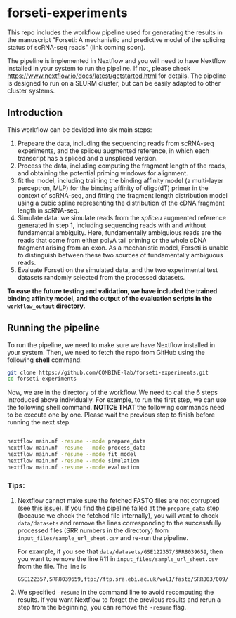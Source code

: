 # forseti-experiments

This repo includes the workflow pipeline used for generating the results in the manuscript "Forseti: A mechanistic and predictive model of the splicing status of scRNA-seq reads" (link coming soon). 

The pipeline is implemented in Nextflow and you will need to have Nextflow installed in your system to run the pipeline. If not, please check https://www.nextflow.io/docs/latest/getstarted.html for details. The pipeline is designed to run on a SLURM cluster, but can be easily adapted to other cluster systems. 

## Introduction
This workflow can be devided into six main steps:
1. Prepeare the data, including the sequencing reads from scRNA-seq experiments, and the spliceu augmented reference, in which each transcript has a spliced and a unspliced version.
2. Process the data, including computing the fragment length of the reads, and obtaining the potential priming windows for alignment.
3. fit the model, including training the binding affinity model (a multi-layer perceptron, MLP) for the binding affinity of oligo(dT) primer in the context of scRNA-seq, and fitting the fragment length distribution model using a cubic spline representing the distribution of the cDNA fragment length in scRNA-seq.
4. Simulate data: we simulate reads from the _spliceu_ augmented reference generated in step 1, including sequencing reads with and without fundamental ambiguity. Here, fundamentally ambiguious reads are the reads that come from either polyA tail priming or the whole cDNA fragment arising from an exon. As a mechanistic model, Forseti is unable to distinguish between these two sources of fundamentally ambiguous reads.
5. Evaluate Forseti on the simulated data, and the two experimental test datasets randomly selected from the processed datasets.

**To ease the future testing and validation, we have included the trained binding affinity model, and the output of the evaluation scripts in the `workflow_output` directory.** 

## Running the pipeline
To run the pipeline, we need to make sure we have Nextflow installed in your system. Then, we need to fetch the repo from GitHub using the following **shell** command:

```bash
git clone https://github.com/COMBINE-lab/forseti-experiments.git 
cd forseti-experiments
```

Now, we are in the directory of the workflow. We need to call the 6 steps introduced above individually. For example, to run the first step, we can use the following shell command. **NOTICE THAT** the following commands need to be execute one by one. Please wait the previous step to finish before running the next step.

```bash

nextflow main.nf -resume --mode prepare_data
nextflow main.nf -resume --mode process_data
nextflow main.nf -resume --mode fit_model
nextflow main.nf -resume --mode simulation
nextflow main.nf -resume --mode evaluation

```

### Tips:
1. Nextflow cannot make sure the fetched FASTQ files are not corrupted (see [this issue](https://github.com/nextflow-io/nextflow/issues/2491)). If you find the pipeline failed at the `prepare_data` step (because we check the fetched file internally), you will want to check `data/datasets` and remove the lines corresponding to the successfully processed files (SRR numbers in the directory) from `input_files/sample_url_sheet.csv` and re-run the pipeline.
    
    For example, if you see that `data/datasets/GSE122357/SRR8039659`, then you want to remove the line #11 in `input_files/sample_url_sheet.csv` from the file. The line is 
    ```
    GSE122357,SRR8039659,ftp://ftp.sra.ebi.ac.uk/vol1/fastq/SRR803/009/SRR8039659/SRR8039659_1.fastq.gz,ftp://ftp.sra.ebi.ac.uk/vol1/fastq/SRR803/009/SRR8039659/SRR8039659_2.fastq.gz,Mouse,Brain,v2,0,151
    ``` 

2. We specified `-resume` in the command line to avoid recomputing the results. If you want Nextflow to forget the previous results and rerun a step from the beginning, you can remove the `-resume` flag.







